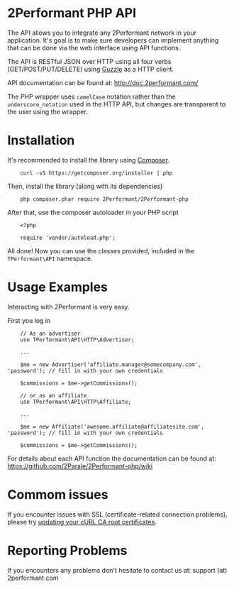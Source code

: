 2Performant PHP API
===================

The API allows you to integrate any 2Performant network in your application. It's goal is to make sure developers can implement anything that can be done via the web interface using API functions.

The API is RESTful JSON over HTTP using all four verbs (GET/POST/PUT/DELETE) using [Guzzle](http://docs.guzzlephp.org/en/latest/) as a HTTP client.

API documentation can be found at:
http://doc.2performant.com/

The PHP wrapper uses `camelCase` notation rather than the `underscore_notation` used in the HTTP API, but changes are transparent to the user using the wrapper.


Installation
============

It's recommended to install the library using [Composer](http://getcomposer.org/).

        curl -sS https://getcomposer.org/installer | php

Then, install the library (along with its dependencies)

        php composer.phar require 2Performant/2Performant-php

After that, use the composer autoloader in your PHP script

        <?php

        require 'vendor/autoload.php';

All done! Now you can use the classes provided, included in the `TPerformant\API` namespace.


Usage Examples
==============

Interacting with 2Performant is very easy.

First you log in

        // As an advertiser
        use TPerformant\API\HTTP\Advertiser;

        ...

        $me = new Advertiser('affiliate.manager@somecompany.com', 'password'); // fill in with your own credentials

        $commissions = $me->getCommissions();

        // or as an affiliate
        use TPerformant\API\HTTP\Affiliate;

        ...

        $me = new Affiliate('awesome.affiliate@affiliatesite.com', 'password'); // fill in with your own credentials

        $commissions = $me->getCommissions();


For details about each API function the documentation can be found at:
https://github.com/2Parale/2Performant-php/wiki

Commom issues
=============

If you encounter issues with SSL (certificate-related connection problems), please try [updating your cURL CA root certificates](https://snippets.webaware.com.au/howto/stop-turning-off-curlopt_ssl_verifypeer-and-fix-your-php-config/).


Reporting Problems
==================

If you encounters any problems don't hesitate to contact us at:
support (at) 2performant.com
